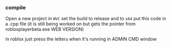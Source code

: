 ### compile
Open a new project in ``WVC`` set the build to release and to ``x64``
put this code in a .cpp file
(it is still being worked on but gets the pointer from robloxplayerbeta.exe WEB VERSION)

in roblox just press the letter``a`` when it's running in ADMIN CMD window
